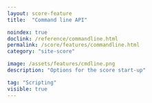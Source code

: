 ```yaml
---
layout: score-feature
title:  "Command line API"

noindex: true
doclink: /reference/commandline.html
permalink: /score/features/commandline.html
category: "site-score"

image: /assets/features/cmdline.png
description: "Options for the score start-up"

tag: "Scripting"
visible: true
---
```


